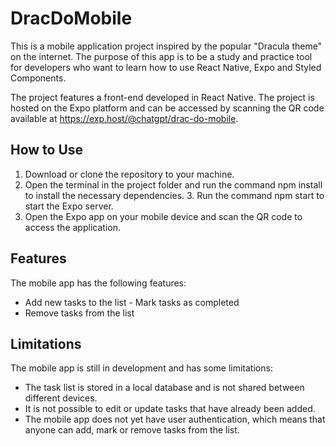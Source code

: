 # DracDoMobile

This is a mobile application project inspired by the popular "Dracula theme" on the internet. The purpose of this app is to be a study and practice tool for developers who want to learn how to use React Native, Expo and Styled Components.

The project features a front-end developed in React Native. The project is hosted on the Expo platform and can be accessed by scanning the QR code available at https://exp.host/@chatgpt/drac-do-mobile.

## How to Use

   1. Download or clone the repository to your machine.
   2. Open the terminal in the project folder and run the command npm install to install the necessary dependencies.
    3. Run the command npm start to start the Expo server.
   4. Open the Expo app on your mobile device and scan the QR code to access the application.

## Features

The mobile app has the following features:

   - Add new tasks to the list
    - Mark tasks as completed
   - Remove tasks from the list

## Limitations

The mobile app is still in development and has some limitations:

   - The task list is stored in a local database and is not shared between different devices.
   - It is not possible to edit or update tasks that have already been added.
   - The mobile app does not yet have user authentication, which means that anyone can add, mark or remove tasks from the list.
